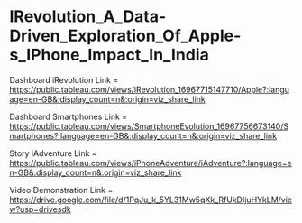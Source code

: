 # IRevolution_A_Data-Driven_Exploration_Of_Apple-s_IPhone_Impact_In_India


Dashboard iRevolution Link = https://public.tableau.com/views/iRevolution_16967715147710/Apple?:language=en-GB&:display_count=n&:origin=viz_share_link

Dashboard Smartphones Link = https://public.tableau.com/views/SmartphoneEvolution_16967756673140/Smartphones?:language=en-GB&:display_count=n&:origin=viz_share_link

Story iAdventure Link = https://public.tableau.com/views/iPhoneAdventure/iAdventure?:language=en-GB&:display_count=n&:origin=viz_share_link

Video Demonstration Link = https://drive.google.com/file/d/1PqJu_k_5YL31Mw5qXk_RfUkDIjuHYkLM/view?usp=drivesdk
